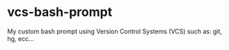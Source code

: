 vcs-bash-prompt
===============

My custom bash prompt using Version Control Systems (VCS) such as: git, hg, ecc...
